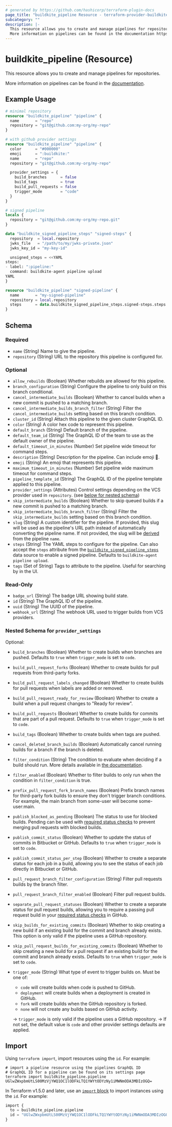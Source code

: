 ```yaml
---
# generated by https://github.com/hashicorp/terraform-plugin-docs
page_title: "buildkite_pipeline Resource - terraform-provider-buildkite"
subcategory: ""
description: |-
  This resource allows you to create and manage pipelines for repositories.
  More information on pipelines can be found in the documentation https://buildkite.com/docs/pipelines.
---
```


# buildkite_pipeline (Resource)

This resource allows you to create and manage pipelines for repositories.

More information on pipelines can be found in the [documentation](https://buildkite.com/docs/pipelines).

## Example Usage

```terraform
# minimal repository
resource "buildkite_pipeline" "pipeline" {
  name       = "repo"
  repository = "git@github.com:my-org/my-repo"
}

# with github provider settings
resource "buildkite_pipeline" "pipeline" {
  color      = "#000000"
  emoji      = ":buildkite:"
  name       = "repo"
  repository = "git@github.com:my-org/my-repo"

  provider_settings = {
    build_branches      = false
    build_tags          = true
    build_pull_requests = false
    trigger_mode        = "code"
  }
}

# signed pipeline
locals {
  repository = "git@github.com:my-org/my-repo.git"
}

data "buildkite_signed_pipeline_steps" "signed-steps" {
  repository  = local.repository
  jwks_file   = "/path/to/my/jwks-private.json"
  jwks_key_id = "my-key-id"

  unsigned_steps = <<YAML
steps:
- label: ":pipeline:"
  command: buildkite-agent pipeline upload
YAML
}

resource "buildkite_pipeline" "signed-pipeline" {
  name       = "my-signed-pipeline"
  repository = local.repository
  steps      = data.buildkite_signed_pipeline_steps.signed-steps.steps
}
```

<!-- schema generated by tfplugindocs -->
## Schema

### Required

- `name` (String) Name to give the pipeline.
- `repository` (String) URL to the repository this pipeline is configured for.

### Optional

- `allow_rebuilds` (Boolean) Whether rebuilds are allowed for this pipeline.
- `branch_configuration` (String) Configure the pipeline to only build on this branch conditional.
- `cancel_intermediate_builds` (Boolean) Whether to cancel builds when a new commit is pushed to a matching branch.
- `cancel_intermediate_builds_branch_filter` (String) Filter the `cancel_intermediate_builds` setting based on this branch condition.
- `cluster_id` (String) Attach this pipeline to the given cluster GraphQL ID.
- `color` (String) A color hex code to represent this pipeline.
- `default_branch` (String) Default branch of the pipeline.
- `default_team_id` (String) The GraphQL ID of the team to use as the default owner of the pipeline.
- `default_timeout_in_minutes` (Number) Set pipeline wide timeout for command steps.
- `description` (String) Description for the pipeline. Can include emoji 🙌.
- `emoji` (String) An emoji that represents this pipeline.
- `maximum_timeout_in_minutes` (Number) Set pipeline wide maximum timeout for command steps.
- `pipeline_template_id` (String) The GraphQL ID of the pipeline template applied to this pipeline.
- `provider_settings` (Attributes) Control settings depending on the VCS provider used in `repository`. (see [below for nested schema](#nestedatt--provider_settings))
- `skip_intermediate_builds` (Boolean) Whether to skip queued builds if a new commit is pushed to a matching branch.
- `skip_intermediate_builds_branch_filter` (String) Filter the `skip_intermediate_builds` setting based on this branch condition.
- `slug` (String) A custom identifier for the pipeline. If provided, this slug will be used as the pipeline's URL path instead of automatically converting the pipeline name. If not provided, the slug will be [derived](https://buildkite.com/docs/apis/graphql/cookbooks/pipelines#create-a-pipeline-deriving-a-pipeline-slug-from-the-pipelines-name) from the pipeline `name`.
- `steps` (String) The YAML steps to configure for the pipeline. Can also accept the `steps` attribute from the [`buildkite_signed_pipeline_steps`](/docs/data-sources/signed_pipeline_steps) data source to enable a signed pipeline. Defaults to `buildkite-agent pipeline upload`.
- `tags` (Set of String) Tags to attribute to the pipeline. Useful for searching by in the UI.

### Read-Only

- `badge_url` (String) The badge URL showing build state.
- `id` (String) The GraphQL ID of the pipeline.
- `uuid` (String) The UUID of the pipeline.
- `webhook_url` (String) The webhook URL used to trigger builds from VCS providers.

<a id="nestedatt--provider_settings"></a>
### Nested Schema for `provider_settings`

Optional:

- `build_branches` (Boolean) Whether to create builds when branches are pushed. Defaults to `true` when `trigger_mode` is set to `code`.
- `build_pull_request_forks` (Boolean) Whether to create builds for pull requests from third-party forks.
- `build_pull_request_labels_changed` (Boolean) Whether to create builds for pull requests when labels are added or removed.
- `build_pull_request_ready_for_review` (Boolean) Whether to create a build when a pull request changes to "Ready for review".
- `build_pull_requests` (Boolean) Whether to create builds for commits that are part of a pull request. Defaults to `true` when `trigger_mode` is set to `code`.
- `build_tags` (Boolean) Whether to create builds when tags are pushed.
- `cancel_deleted_branch_builds` (Boolean) Automatically cancel running builds for a branch if the branch is deleted.
- `filter_condition` (String) The condition to evaluate when deciding if a build should run. More details available in [the documentation](https://buildkite.com/docs/pipelines/conditionals#conditionals-in-pipelines).
- `filter_enabled` (Boolean) Whether to filter builds to only run when the condition in `filter_condition` is true.
- `prefix_pull_request_fork_branch_names` (Boolean) Prefix branch names for third-party fork builds to ensure they don't trigger branch conditions. For example, the main branch from some-user will become some-user:main.
- `publish_blocked_as_pending` (Boolean) The status to use for blocked builds. Pending can be used with [required status checks](https://help.github.com/en/articles/enabling-required-status-checks) to prevent merging pull requests with blocked builds.
- `publish_commit_status` (Boolean) Whether to update the status of commits in Bitbucket or GitHub. Defaults to `true` when `trigger_mode` is set to `code`.
- `publish_commit_status_per_step` (Boolean) Whether to create a separate status for each job in a build, allowing you to see the status of each job directly in Bitbucket or GitHub.
- `pull_request_branch_filter_configuration` (String) Filter pull requests builds by the branch filter.
- `pull_request_branch_filter_enabled` (Boolean) Filter pull request builds.
- `separate_pull_request_statuses` (Boolean) Whether to create a separate status for pull request builds, allowing you to require a passing pull request build in your [required status checks](https://help.github.com/en/articles/enabling-required-status-checks) in GitHub.
- `skip_builds_for_existing_commits` (Boolean) Whether to skip creating a new build if an existing build for the commit and branch already exists. This option is only valid if the pipeline uses a GitHub repository.
- `skip_pull_request_builds_for_existing_commits` (Boolean) Whether to skip creating a new build for a pull request if an existing build for the commit and branch already exists.  Defaults to `true` when `trigger_mode` is set to `code`.
- `trigger_mode` (String) What type of event to trigger builds on. Must be one of:
	- `code` will create builds when code is pushed to GitHub.
	- `deployment` will create builds when a deployment is created in GitHub.
	- `fork` will create builds when the GitHub repository is forked.
	- `none` will not create any builds based on GitHub activity.

	-> `trigger_mode` is only valid if the pipeline uses a GitHub repository.
	-> If not set, the default value is `code` and other provider settings defaults are applied.

## Import

Using `terraform import`, import resources using the `id`. For example:
```shell
# import a pipeline resource using the pipelines GraphQL ID
# GraphQL ID for a pipeline can be found on its settings page
terraform import buildkite_pipeline.pipeline UGlwZWxpbmUtLS00MzVjYWQ1OC1lODFkLTQ1YWYtODYzNy1iMWNmODA3MDIzOGQ=
```

In Terraform v1.5.0 and later, use an [`import` block](https://developer.hashicorp.com/terraform/language/import) to import instances using the `id`. For example:
```terraform
import {
  to = buildkite_pipeline.pipeline
  id = "UGlwZWxpbmUtLS00MzVjYWQ1OC1lODFkLTQ1YWYtODYzNy1iMWNmODA3MDIzOGQ="
}
```
